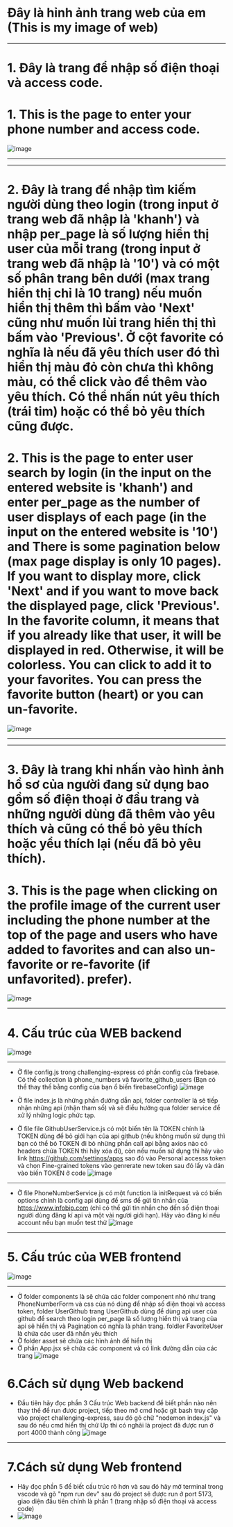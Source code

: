 # Đây là hỉnh ảnh trang web của em (This is my image of web)

*****************************************************************************************************************************************************
# 1. Đây là trang để nhập số điện thoại và access code.
# 1. This is the page to enter your phone number and access code.
![image](https://github.com/hoofkhanh/challenging-project/assets/124868697/5ee9d1ee-ff1b-4a18-b318-e52170bffde2)
*****************************************************************************************************************************************************

*****************************************************************************************************************************************************
# 2. Đây là trang để nhập tìm kiếm người dùng theo login (trong input ở trang web đã nhập là 'khanh') và nhập per_page là số lượng hiển thị user của mỗi trang (trong input ở trang web đã nhập là '10') và có một số phân trang bên dưới (max trang hiển thị chỉ là 10 trang) nếu muốn hiển thị thêm thì bấm vào 'Next' cũng như muốn lùi trang hiển thị thì bấm vào 'Previous'. Ở cột favorite có nghĩa là nếu đã yêu thích user đó thì hiển thị màu đỏ còn chưa thì không màu, có thể click vào để thêm vào yêu thích. Có thể nhấn nút yêu thích (trái tim) hoặc có thể bỏ yêu thích cũng được.
# 2. This is the page to enter user search by login (in the input on the entered website is 'khanh') and enter per_page as the number of user displays of each page (in the input on the entered website is '10') and There is some pagination below (max page display is only 10 pages). If you want to display more, click 'Next' and if you want to move back the displayed page, click 'Previous'. In the favorite column, it means that if you already like that user, it will be displayed in red. Otherwise, it will be colorless. You can click to add it to your favorites. You can press the favorite button (heart) or you can un-favorite.
![image](https://github.com/hoofkhanh/challenging-project/assets/124868697/71d9b78a-d441-45f0-876d-e9e340cb30fb)
*****************************************************************************************************************************************************

*****************************************************************************************************************************************************
# 3. Đây là trang khi nhấn vào hình ảnh hồ sơ của người đang sử dụng bao gồm số điện thoại ở đầu trang và những người dùng đã thêm vào yêu thích và cũng có thể bỏ yêu thích hoặc yểu thích lại (nếu đã bỏ yêu thích).
# 3. This is the page when clicking on the profile image of the current user including the phone number at the top of the page and users who have added to favorites and can also un-favorite or re-favorite (if unfavorited). prefer).
![image](https://github.com/hoofkhanh/challenging-project/assets/124868697/a51585ce-1c08-456e-8380-3a5b379332bd)
*****************************************************************************************************************************************************

# 4. Cấu trúc của WEB backend
![image](https://github.com/hoofkhanh/challenging-project/assets/124868697/d61d6dc1-1f6f-489b-bcc3-8ab87185551d)
*****************************************************************************************************************************************************

- Ở file config.js trong challenging-express có phần config của firebase. Có thể collection là phone_numbers và favorite_github_users (Bạn có thể thay thế bằng config của bạn ổ biến firebaseConfig)
![image](https://github.com/hoofkhanh/challenging-project/assets/124868697/c84f7358-b6b9-47bc-aebb-67475cc76ca8)

- Ở file index.js là những phần đường dẫn api, folder controller là sẽ tiếp nhận những api (nhận tham số) và sẽ điều hướng qua folder service để xử lý những logic phức tạp.
- Ở file file GithubUserService.js có một biến tên là TOKEN chính là TOKEN dùng để bỏ giới hạn của api github (nếu không muốn sử dụng thì bạn có thể bỏ TOKEN đi bỏ nhừng phần call api bằng axios nào có headers chứa TOKEN thì hãy xóa đi), còn nếu muốn sử dụng thì hãy vào link https://github.com/settings/apps sao đó vào Personal accesss token và chọn Fine-grained tokens vào genrerate new token sau đó lấy và dán vào biến TOKEN ở code
![image](https://github.com/hoofkhanh/challenging-project/assets/124868697/5092d5a3-414d-4661-89d8-46c23209b3fa)
*****************************************************************************************************************************************************
 
- Ở file PhoneNumberService.js có một function là initRequest và có biến options chính là config api dùng để sms để gửi tin nhắn của https://www.infobip.com (chỉ có thể gửi tin nhắn cho đến số điện thoại người dùng đăng kí api và một vài người giới hạn). Hãy vào đăng kí nếu account nếu bạn muốn test thử
![image](https://github.com/hoofkhanh/challenging-project/assets/124868697/258f9871-a665-4492-931b-79ace97f86dd)
*****************************************************************************************************************************************************

# 5. Cấu trúc của WEB frontend
![image](https://github.com/hoofkhanh/challenging-project/assets/124868697/330205f9-a264-4c4d-b894-699ce38b7653)
*****************************************************************************************************************************************************
- Ở folder components là sẽ chứa các folder component nhỏ như trang PhoneNumberForm và css của nó dùng để nhập số điện thoại và access token, folder UserGithub trang UserGithub dùng để dùng api user của github để search theo login per_page là số lượng hiển thị và trang của api sẽ hiển thị và Pagination có nghĩa là phân trang. foldler FavoriteUser là chứa các user đã nhấn yêu thích
- Ở folder asset sẽ chứa các hình ảnh để hiển thị
- Ở phần App.jsx sẽ chứa các component và có link đường dẫn của các trang
![image](https://github.com/hoofkhanh/challenging-project/assets/124868697/52cfa538-2a77-40bd-a063-8517bf52d53e)

# 6.Cách sử dụng Web backend
- Đầu tiên hãy đọc phần 3 Cấu trúc Web backend để biết phần nào nên thay thế để run được project, tiếp theo mở cmd hoặc git bash truy cập vào project challenging-express, sau đó gõ chữ "nodemon index.js" và sau đó nếu cmd hiển thị chữ Up thì có nghãi là project đã được run ở port 4000 thành công
![image](https://github.com/hoofkhanh/challenging-project/assets/124868697/875fa055-d895-493c-b883-67ca4a3e2d7b)
*****************************************************************************************************************************************************

# 7.Cách sử dụng Web frontend
- Hãy đọc phần 5 để biết cấu trúc rõ hơn và sau đó hãy mở terminal trong vscode và gõ "npm run dev" sau đó project sẽ được run ở port 5173, giao diện đầu tiên chính là phần 1 (trang nhập số điện thoại và access code)
- ![image](https://github.com/hoofkhanh/challenging-project/assets/124868697/6e77fa4a-2b4b-4f9b-b9ff-a66a2dc86bff)







